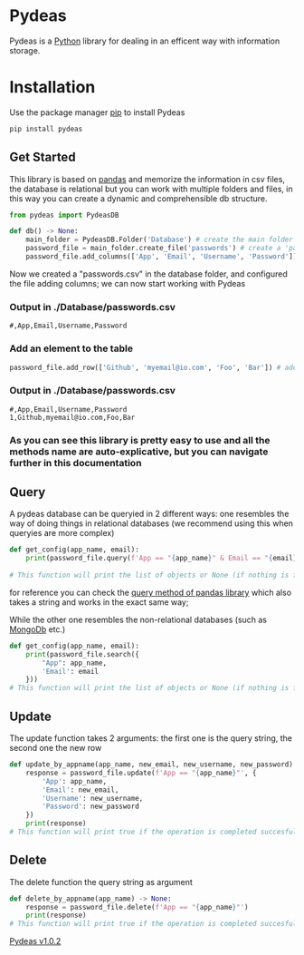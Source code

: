 # Pydeas
Pydeas is a [Python](https://www.python.org/) library for dealing in an efficent way with information storage.

# Installation 
Use the package manager [pip](https://pip.pypa.io/en/stable) to install Pydeas
```bash
pip install pydeas
```


## Get Started
This library is based on [pandas](https://github.com/pandas-dev/pandas) and memorize the information in csv files, the database is relational but you can work with multiple folders and files, in this way you can create a dynamic and comprehensible db structure.

```python
from pydeas import PydeasDB

def db() -> None:
    main_folder = PydeasDB.Folder('Database') # create the main folder in the current folder
    password_file = main_folder.create_file('passwords') # create a 'passwords' file in the main folder
    password_file.add_columns(['App', 'Email', 'Username', 'Password']) # add the column to the table of the file
```

Now we created a "passwords.csv" in the database folder, and configured the file adding columns; we can now start working with Pydeas

### Output in ./Database/passwords.csv
```csv
#,App,Email,Username,Password
```


### Add an element to the table
```python
password_file.add_row(['Github', 'myemail@io.com', 'Foo', 'Bar']) # add a row to the table of the file
```

### Output in ./Database/passwords.csv
```csv
#,App,Email,Username,Password
1,Github,myemail@io.com,Foo,Bar
```

### As you can see this library is pretty easy to use and all the methods name are auto-explicative, but you can navigate further in this documentation

## Query
A pydeas database can be queryied in 2 different ways:
one resembles the way of doing things in relational databases
(we recommend using this when queryies are more complex)

```python
def get_config(app_name, email):
    print(password_file.query(f'App == "{app_name}" & Email == "{email}"'))
        
# This function will print the list of objects or None (if nothing is found)
```
for reference you can check the [query method of pandas library](https://sparkbyexamples.com/pandas/pandas-dataframe-query-examples/) which also takes a string and works in the exact same way;

While the other one resembles the non-relational databases (such as [MongoDb](https://www.mongodb.com/) etc.) 
```python
def get_config(app_name, email):
    print(password_file.search({
        "App": app_name,
        'Email': email
    }))
# This function will print the list of objects or None (if nothing is found)
```
## Update
The update function takes 2 arguments: the first one is the query string, the second one the new row 
```python
def update_by_appname(app_name, new_email, new_username, new_password) -> None:
    response = password_file.update(f'App == "{app_name}"', {
        'App': app_name,
        'Email': new_email,
        'Username': new_username,
        'Password': new_password
    })
    print(response)
# This function will print true if the operation is completed succesfully
```

## Delete
The delete function the query string as argument 
```python
def delete_by_appname(app_name) -> None:
    response = password_file.delete(f'App == "{app_name}"')
    print(response)
# This function will print true if the operation is completed succesfully
```
[Pydeas v1.0.2](https://pypi.org/project/pydeas/)